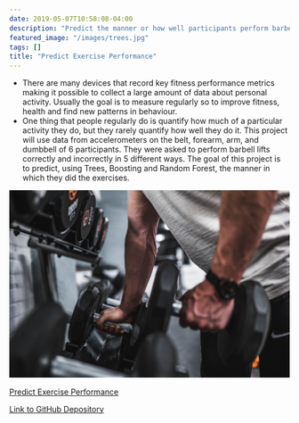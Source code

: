 ```yaml
---
date: 2019-05-07T10:58:08-04:00
description: "Predict the manner or how well participants perform barbell lifts"
featured_image: "/images/trees.jpg"
tags: []
title: "Predict Exercise Performance"
---
```


* There are many devices that record key fitness performance metrics making it possible to collect a large amount of data about personal activity. Usually the goal is to measure regularly so to improve fitness, health and find new patterns in behaviour.
* One thing that people regularly do is quantify how much of a particular activity they do, but they rarely quantify how well they do it. This project will use data from accelerometers on the belt, forearm, arm, and dumbbell of 6 participants. They were asked to perform barbell lifts correctly and incorrectly in 5 different ways. The goal of this project is to predict, using Trees, Boosting and Random Forest, the manner in which they did the exercises.
  
[![](/images/dumbbells.jpg)](https://eamoned.github.io/exercise-performance/)

[Predict Exercise Performance](https://eamoned.github.io/exercise-performance/)

[Link to GitHub Depository](https://github.com/Eamoned/exercise-performance)